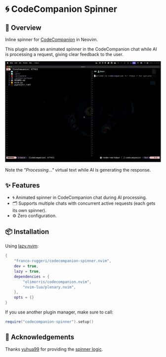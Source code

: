 # 🌀 CodeCompanion Spinner

## 📖 Overview

Inline spinner for
[CodeCompanion](https://github.com/olimorris/codecompanion.nvim) in Neovim.

This plugin adds an animated spinner in the CodeCompanion chat while AI is
processing a request, giving clear feedback to the user.

![demo](assets/demo.gif)

Note the *"Processing..."* virtual text while AI is generating the response.

## ✨ Features

- 🌀 Animated spinner in CodeCompanion chat during AI processing.
- 🗂️ Supports multiple chats with concurrent active requests (each gets its
  own spinner).
- ⚙️ Zero configuration.

## 📦 Installation

Using [lazy.nvim](https://github.com/folke/lazy.nvim):

```lua
{
    "franco-ruggeri/codecompanion-spinner.nvim",
    dev = true,
    lazy = true,
    dependencies = {
        "olimorris/codecompanion.nvim",
        "nvim-lua/plenary.nvim",
    },
    opts = {}
}
```

If you use another plugin manager, make sure to call:

```lua
require("codecompanion-spinner").setup()
```

## 🙏 Acknowledgements

Thanks [yuhua99](https://github.com/yuhua99) for providing the [spinner logic](https://github.com/olimorris/codecompanion.nvim/discussions/640#discussioncomment-12866279).
